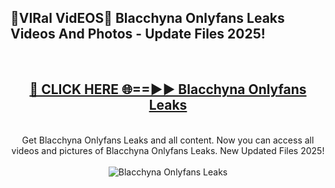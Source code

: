 <h2>🔴VIRal VidEOS🔴 Blacchyna Onlyfans Leaks Videos And Photos - Update Files 2025!</h2>
<br>
<div align="center">
<h2><a href="https://virallinks.top/odZfE0" rel="nofollow">🔴 CLICK HERE 🌐==►► Blacchyna Onlyfans Leaks</a></h2>
<br>
Get Blacchyna Onlyfans Leaks and all content. Now you can access all videos and pictures of Blacchyna Onlyfans Leaks. New Updated Files 2025!
<br>
<br>
<a href="https://virallinks.top/odZfE0" rel="nofollow" data-target="animated-image.originalLink"><img src="https://i.imgur.com/dJHk4Zq.gif)" alt="Blacchyna Onlyfans Leaks" style="max-width: 100%; display: inline-block;" data-target="animated-image.originalImage"></a>
</div>
<br>
